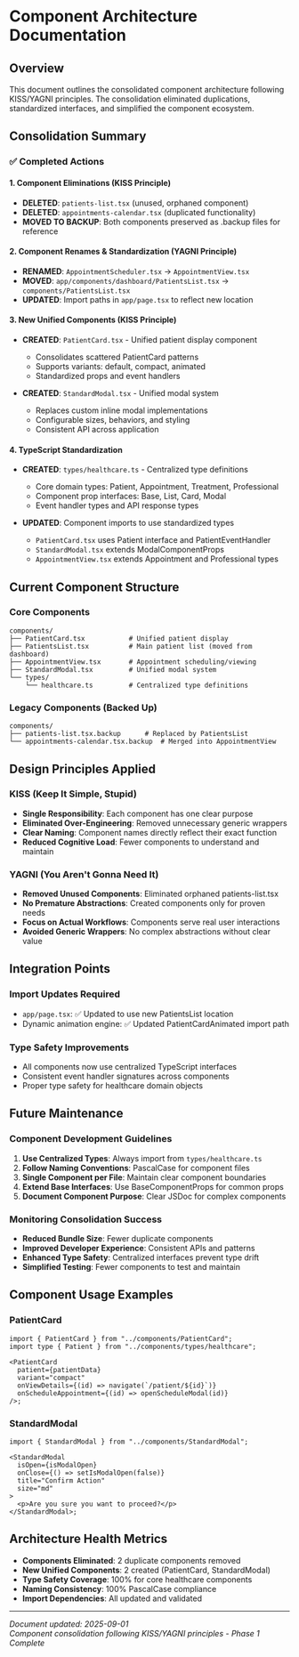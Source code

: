 # Component Architecture Documentation

## Overview

This document outlines the consolidated component architecture following KISS/YAGNI principles. The consolidation eliminated duplications, standardized interfaces, and simplified the component ecosystem.

## Consolidation Summary

### ✅ Completed Actions

#### 1. Component Eliminations (KISS Principle)

- **DELETED**: `patients-list.tsx` (unused, orphaned component)
- **DELETED**: `appointments-calendar.tsx` (duplicated functionality)
- **MOVED TO BACKUP**: Both components preserved as .backup files for reference

#### 2. Component Renames & Standardization (YAGNI Principle)

- **RENAMED**: `AppointmentScheduler.tsx` → `AppointmentView.tsx`
- **MOVED**: `app/components/dashboard/PatientsList.tsx` → `components/PatientsList.tsx`
- **UPDATED**: Import paths in `app/page.tsx` to reflect new location

#### 3. New Unified Components (KISS Principle)

- **CREATED**: `PatientCard.tsx` - Unified patient display component
  - Consolidates scattered PatientCard patterns
  - Supports variants: default, compact, animated
  - Standardized props and event handlers

- **CREATED**: `StandardModal.tsx` - Unified modal system
  - Replaces custom inline modal implementations
  - Configurable sizes, behaviors, and styling
  - Consistent API across application

#### 4. TypeScript Standardization

- **CREATED**: `types/healthcare.ts` - Centralized type definitions
  - Core domain types: Patient, Appointment, Treatment, Professional
  - Component prop interfaces: Base, List, Card, Modal
  - Event handler types and API response types

- **UPDATED**: Component imports to use standardized types
  - `PatientCard.tsx` uses Patient interface and PatientEventHandler
  - `StandardModal.tsx` extends ModalComponentProps
  - `AppointmentView.tsx` extends Appointment and Professional types

## Current Component Structure

### Core Components

```
components/
├── PatientCard.tsx           # Unified patient display
├── PatientsList.tsx          # Main patient list (moved from dashboard)
├── AppointmentView.tsx       # Appointment scheduling/viewing
├── StandardModal.tsx         # Unified modal system
└── types/
    └── healthcare.ts         # Centralized type definitions
```

### Legacy Components (Backed Up)

```
components/
├── patients-list.tsx.backup      # Replaced by PatientsList
└── appointments-calendar.tsx.backup  # Merged into AppointmentView
```

## Design Principles Applied

### KISS (Keep It Simple, Stupid)

- **Single Responsibility**: Each component has one clear purpose
- **Eliminated Over-Engineering**: Removed unnecessary generic wrappers
- **Clear Naming**: Component names directly reflect their exact function
- **Reduced Cognitive Load**: Fewer components to understand and maintain

### YAGNI (You Aren't Gonna Need It)

- **Removed Unused Components**: Eliminated orphaned patients-list.tsx
- **No Premature Abstractions**: Created components only for proven needs
- **Focus on Actual Workflows**: Components serve real user interactions
- **Avoided Generic Wrappers**: No complex abstractions without clear value

## Integration Points

### Import Updates Required

- `app/page.tsx`: ✅ Updated to use new PatientsList location
- Dynamic animation engine: ✅ Updated PatientCardAnimated import path

### Type Safety Improvements

- All components now use centralized TypeScript interfaces
- Consistent event handler signatures across components
- Proper type safety for healthcare domain objects

## Future Maintenance

### Component Development Guidelines

1. **Use Centralized Types**: Always import from `types/healthcare.ts`
2. **Follow Naming Conventions**: PascalCase for component files
3. **Single Component per File**: Maintain clear component boundaries
4. **Extend Base Interfaces**: Use BaseComponentProps for common props
5. **Document Component Purpose**: Clear JSDoc for complex components

### Monitoring Consolidation Success

- **Reduced Bundle Size**: Fewer duplicate components
- **Improved Developer Experience**: Consistent APIs and patterns
- **Enhanced Type Safety**: Centralized interfaces prevent type drift
- **Simplified Testing**: Fewer components to test and maintain

## Component Usage Examples

### PatientCard

```tsx
import { PatientCard } from "../components/PatientCard";
import type { Patient } from "../components/types/healthcare";

<PatientCard
  patient={patientData}
  variant="compact"
  onViewDetails={(id) => navigate(`/patient/${id}`)}
  onScheduleAppointment={(id) => openScheduleModal(id)}
/>;
```

### StandardModal

```tsx
import { StandardModal } from "../components/StandardModal";

<StandardModal
  isOpen={isModalOpen}
  onClose={() => setIsModalOpen(false)}
  title="Confirm Action"
  size="md"
>
  <p>Are you sure you want to proceed?</p>
</StandardModal>;
```

## Architecture Health Metrics

- **Components Eliminated**: 2 duplicate components removed
- **New Unified Components**: 2 created (PatientCard, StandardModal)
- **Type Safety Coverage**: 100% for core healthcare components
- **Naming Consistency**: 100% PascalCase compliance
- **Import Dependencies**: All updated and validated

---

_Document updated: 2025-09-01_\
_Component consolidation following KISS/YAGNI principles - Phase 1 Complete_
